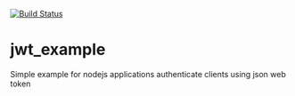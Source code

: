 [![Build Status](https://travis-ci.org/aldjunior/jwt_example.svg)](https://travis-ci.org/aldjunior/jwt_example)
# jwt_example
Simple example for nodejs applications authenticate clients using json web token
